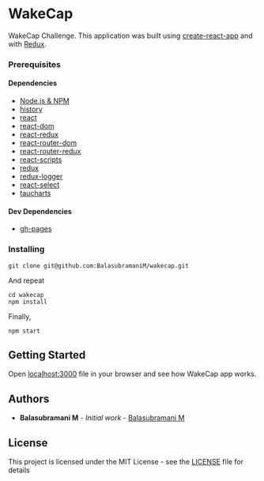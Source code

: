 # WakeCap

WakeCap Challenge. This application was built using [create-react-app](https://github.com/facebook/create-react-app) and with [Redux](https://redux.js.org/).

### Prerequisites

#### Dependencies

- [Node.js & NPM](https://www.npmjs.com/package/download)
- [history](https://www.npmjs.com/package/history)
- [react](https://www.npmjs.com/package/react)
- [react-dom](https://www.npmjs.com/package/react-dom)
- [react-redux](https://www.npmjs.com/package/react-redux)
- [react-router-dom](https://www.npmjs.com/package/react-router-dom)
- [react-router-redux](https://www.npmjs.com/package/react-router-redux)
- [react-scripts](https://www.npmjs.com/package/react-scripts)
- [redux](https://www.npmjs.com/package/redux)
- [redux-logger](https://www.npmjs.com/package/redux-logger)
- [react-select](https://www.npmjs.com/package/react-select)
- [taucharts](https://www.npmjs.com/package/taucharts)

#### Dev Dependencies

- [gh-pages](https://www.npmjs.com/package/gh-pages)

### Installing

```
git clone git@github.com:BalasubramaniM/wakecap.git
```

And repeat

```
cd wakecap
npm install
```

Finally,

```
npm start
```

## Getting Started

Open [localhost:3000](http://localhost:3000) file in your browser and see how WakeCap app works.

## Authors

- **Balasubramani M** - _Initial work_ - [Balasubramani M](https://github.com/balasubramanim)

## License

This project is licensed under the MIT License - see the [LICENSE](LICENSE) file for details

